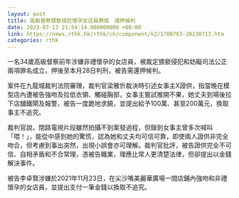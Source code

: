 ```yaml
---
layout: post
title: 高級督察猥褻侵犯懷孕女店員罪成　還押候判
date: 2023-07-13 21:54:14.000000000 +08:00
link: https://news.rthk.hk/rthk/ch/component/k2/1708763-20230713.htm
categories: rthk
---
```


一名34歲高級督察前年涉嫌非禮懷孕的女店員，被裁定猥褻侵犯和妨礙司法公正兩項罪名成立，押後至本月28日判刑，被告需還押候判。

案件在九龍城裁判法院審理，裁判官梁雅忻裁決時引述女事主X證供，指當晚在模型店內遭被告強吻及拉低衣領、觸碰胸部，女事主嘗試推開不果，她丈夫到場後拉下店舖鐵閘及報警，被告一度跪地求饒，並提出給予100萬、甚至200萬元，換取事主不追究。

裁判官說，閉路電視片段雖然拍攝不到案發過程，但錄到女事主曾多次喊叫「喂！」，能從中感到她的驚慌，認為她和丈夫均可信可靠，即使兩人證供非完全吻合，但考慮到事出突然，出現小誤會亦可理解。裁判官批評，被告證供完全不可信、自相矛盾和不合常理，憑被告職業，理應比常人更清楚法律，但卻提出以金錢解決事件。

被告李卓賢涉嫌於2021年11月23日，在尖沙嘴美麗華廣場一間店鋪內強吻和非禮懷孕的女店員，並提出支付一筆金錢以換取不追究。
